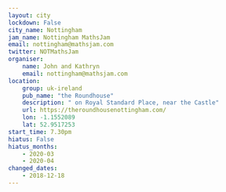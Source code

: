 ```yaml
---
layout: city                                           
lockdown: False
city_name: Nottingham                                                               
jam_name: Nottingham MathsJam
email: nottingham@mathsjam.com
twitter: NOTMathsJam
organiser:
    name: John and Kathryn
    email: nottingham@mathsjam.com
location:
    group: uk-ireland
    pub_name: "the Roundhouse"
    description: " on Royal Standard Place, near the Castle"
    url: https://theroundhousenottingham.com/
    lon: -1.1552089
    lat: 52.9517253
start_time: 7.30pm
hiatus: False
hiatus_months:
    - 2020-03
    - 2020-04
changed_dates:
    - 2018-12-18
---
```

